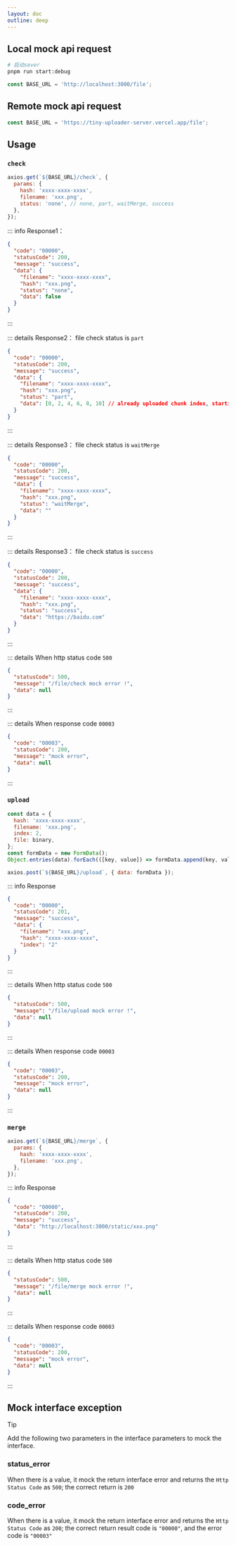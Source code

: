 ```yaml
---
layout: doc
outline: deep
---
```


## Local mock api request

```bash
# 启动sever
pnpm run start:debug
```

```js
const BASE_URL = 'http://localhost:3000/file';
```

## Remote mock api request

```js
const BASE_URL = 'https://tiny-uploader-server.vercel.app/file';
```

## Usage

### `check`

```js {1}
axios.get(`${BASE_URL}/check`, {
  params: {
    hash: 'xxxx-xxxx-xxxx',
    filename: 'xxx.png',
    status: 'none', // none, part, waitMerge, success
  },
});
```

::: info Response1：

```json
{
  "code": "00000",
  "statusCode": 200,
  "message": "success",
  "data": {
    "filename": "xxxx-xxxx-xxxx",
    "hash": "xxx.png",
    "status": "none",
    "data": false
  }
}
```

:::

::: details Response2： file check status is `part`

```json
{
  "code": "00000",
  "statusCode": 200,
  "message": "success",
  "data": {
    "filename": "xxxx-xxxx-xxxx",
    "hash": "xxx.png",
    "status": "part",
    "data": [0, 2, 4, 6, 8, 10] // already uploaded chunk index, starting from 0
  }
}
```

:::

::: details Response3： file check status is `waitMerge`

```json
{
  "code": "00000",
  "statusCode": 200,
  "message": "success",
  "data": {
    "filename": "xxxx-xxxx-xxxx",
    "hash": "xxx.png",
    "status": "waitMerge",
    "data": ""
  }
}
```

:::

::: details Response3： file check status is `success`

```json
{
  "code": "00000",
  "statusCode": 200,
  "message": "success",
  "data": {
    "filename": "xxxx-xxxx-xxxx",
    "hash": "xxx.png",
    "status": "success",
    "data": "https://baidu.com"
  }
}
```

:::

::: details When http status code `500`

```json
{
  "statusCode": 500,
  "message": "/file/check mock error !",
  "data": null
}
```

:::

::: details When response code `00003`

```json
{
  "code": "00003",
  "statusCode": 200,
  "message": "mock error",
  "data": null
}
```

:::

### `upload`

```js {10}
const data = {
  hash: 'xxxx-xxxx-xxxx',
  filename: 'xxx.png',
  index: 2,
  file: binary,
};
const formData = new FormData();
Object.entries(data).forEach(([key, value]) => formData.append(key, value));

axios.post(`${BASE_URL}/upload`, { data: formData });
```

::: info Response

```json
{
  "code": "00000",
  "statusCode": 201,
  "message": "success",
  "data": {
    "filename": "xxx.png",
    "hash": "xxxx-xxxx-xxxx",
    "index": "2"
  }
}
```

:::

::: details When http status code `500`

```json
{
  "statusCode": 500,
  "message": "/file/upload mock error !",
  "data": null
}
```

:::

::: details When response code `00003`

```json
{
  "code": "00003",
  "statusCode": 200,
  "message": "mock error",
  "data": null
}
```

:::

### `merge`

```js {1}
axios.get(`${BASE_URL}/merge`, {
  params: {
    hash: 'xxxx-xxxx-xxxx',
    filename: 'xxx.png',
  },
});
```

::: info Response

```json
{
  "code": "00000",
  "statusCode": 200,
  "message": "success",
  "data": "http://localhost:3000/static/xxx.png"
}
```

:::

::: details When http status code `500`

```json
{
  "statusCode": 500,
  "message": "/file/merge mock error !",
  "data": null
}
```

:::

::: details When response code `00003`

```json
{
  "code": "00003",
  "statusCode": 200,
  "message": "mock error",
  "data": null
}
```

:::

## Mock interface exception

> [!TIP]
> Add the following two parameters in the interface parameters to mock the interface.

### status_error

When there is a value, it mock the return interface error and returns the `Http Status Code` as `500`; the correct return is `200`

### code_error

When there is a value, it mock the return interface error and returns the `Http Status Code` as `200`; the correct return result code is `"00000"`, and the error code is `"00003"`
